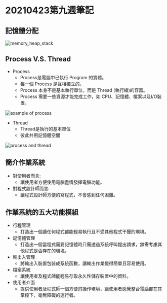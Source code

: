 # 20210423第九週筆記
## 記憶體分配
![memory_heap_stack](https://user-images.githubusercontent.com/62127656/120223257-eab9ba00-c273-11eb-9d3c-13603906477b.png)
## Process V.S. Thread
* Process
  * Process是電腦中已執行 Program 的實體。
  * 每一個 Process 是互相獨立的。
  * Process 本身不是基本執行單位，而是 Thread (執行緒)的容器。
  * Process 需要一些資源才能完成工作，如 CPU、記憶體、檔案以及I/O裝置。

![example of process](https://user-images.githubusercontent.com/62127656/120223674-8c410b80-c274-11eb-82fd-c6cb221efbac.PNG)

* Thread
  * Thread是執行的基本單位
  * 彼此共用記憶體空間

![process and thread](https://user-images.githubusercontent.com/62127656/120223701-96630a00-c274-11eb-9b7b-6b6daa090a03.jpeg)
## 簡介作業系統
* 對使用者而言:
  * 讓使用者方便使用電腦盡情發揮電腦功能。
* 對程式設計師而言:
  * 讓程式設計師方便的寫程式，不會感到任何困難。
## 作業系統的五大功能模組
* 行程管理
  * 打造出一個讓任何程式都能輕易執行且不受其他程式干擾的環境。
* 記憶體管理
  * 打造出一個當程式需要記憶體時只需透過系統呼叫提出請求，無需考慮其他程式是否存在的環境。
* 輸出入管理
  * 將輸出入裝置包裝成系統函數，讓輸出作業變得簡單且容易使用。
* 檔案系統
  * 讓使用者及程式師能輕易存取永久性儲存裝置中的資料。
* 使用者介面
  * 提供使用者及程式師一個方便的操作環境，讓使用者感覺整台電腦都在其掌控下，毫無障礙的運行者。
